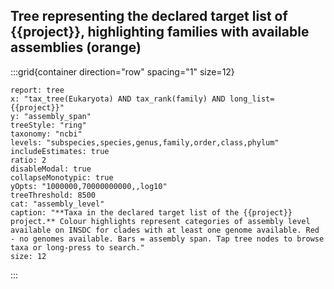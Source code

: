 ## Tree representing the declared target list of {{project}}, highlighting families with available assemblies (orange)

:::grid{container direction="row" spacing="1" size=12}

```report
report: tree
x: "tax_tree(Eukaryota) AND tax_rank(family) AND long_list={{project}}"
y: "assembly_span"
treeStyle: "ring"
taxonomy: "ncbi"
levels: "subspecies,species,genus,family,order,class,phylum"
includeEstimates: true
ratio: 2
disableModal: true
collapseMonotypic: true
yOpts: "1000000,70000000000,,log10"
treeThreshold: 8500
cat: "assembly_level"
caption: "**Taxa in the declared target list of the {{project}} project.** Colour highlights represent categories of assembly level available on INSDC for clades with at least one genome available. Red - no genomes available. Bars = assembly span. Tap tree nodes to browse taxa or long-press to search."
size: 12
```

:::
